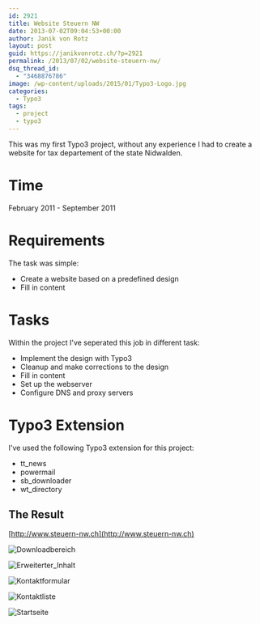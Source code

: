```yaml
---
id: 2921
title: Website Steuern NW
date: 2013-07-02T09:04:53+00:00
author: Janik von Rotz
layout: post
guid: https://janikvonrotz.ch/?p=2921
permalink: /2013/07/02/website-steuern-nw/
dsq_thread_id:
  - "3468876786"
image: /wp-content/uploads/2015/01/Typo3-Logo.jpg
categories:
  - Typo3
tags:
  - project
  - typo3
---
```

This was my first Typo3 project, without any experience I had to create a website for tax departement of the state Nidwalden.
<!--more-->
# Time

February 2011 - September 2011

# Requirements

The task was simple:

* Create a website based on a predefined design
* Fill in content

# Tasks

Within the project I've seperated this job in different task:

* Implement the design with Typo3
* Cleanup and make corrections to the design
* Fill in content
* Set up the webserver
* Configure DNS and proxy servers

# Typo3 Extension

I've used the following Typo3 extension for this project:

* tt_news
* powermail
* sb_downloader
* wt_directory

<h2>The Result</h2>

[http://www.steuern-nw.ch](http://www.steuern-nw.ch)

![Downloadbereich](https://janikvonrotz.ch/wp-content/uploads/2013/07/Downloadbereich.jpg)

![Erweiterter_Inhalt](https://janikvonrotz.ch/wp-content/uploads/2013/07/Erweiterter_Inhalt.jpg)

![Kontaktformular](https://janikvonrotz.ch/wp-content/uploads/2013/07/Kontaktformular1.jpg)

![Kontaktliste](https://janikvonrotz.ch/wp-content/uploads/2013/07/Kontaktliste.jpg)

![Startseite](https://janikvonrotz.ch/wp-content/uploads/2013/07/Startseite1.jpg)